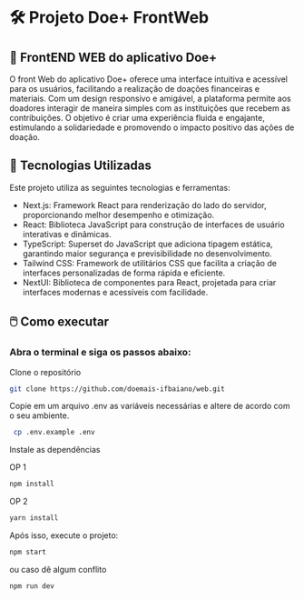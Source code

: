 # 🛠️ Projeto Doe+ FrontWeb

## 📜 FrontEND WEB do aplicativo Doe+

O front Web do aplicativo Doe+ oferece uma interface intuitiva e acessível para os usuários, facilitando a realização de doações financeiras e materiais. Com um design responsivo e amigável, a plataforma permite aos doadores interagir de maneira simples com as instituições que recebem as contribuições. O objetivo é criar uma experiência fluida e engajante, estimulando a solidariedade e promovendo o impacto positivo das ações de doação.

## 🚀 Tecnologias Utilizadas

Este projeto utiliza as seguintes tecnologias e ferramentas:

- Next.js: Framework React para renderização do lado do servidor, proporcionando melhor desempenho e otimização.
- React: Biblioteca JavaScript para construção de interfaces de usuário interativas e dinâmicas.
- TypeScript: Superset do JavaScript que adiciona tipagem estática, garantindo maior segurança e previsibilidade no desenvolvimento.
- Tailwind CSS: Framework de utilitários CSS que facilita a criação de interfaces personalizadas de forma rápida e eficiente.
- NextUI: Biblioteca de componentes para React, projetada para criar interfaces modernas e acessíveis com facilidade.

## 🖱️ Como executar

### Abra o terminal e siga os passos abaixo:

Clone o repositório
 ```bash
 git clone https://github.com/doemais-ifbaiano/web.git
 ```
 
 Copie em um arquivo .env as variáveis necessárias e altere de acordo com o seu ambiente.
 ```bash
  cp .env.example .env

 ```
 Instale as dependências

 OP 1
 
 ```bash
 npm install

 ```

 OP 2

 ```bash
 yarn install
 ```
Após isso, execute o projeto:
```bash
npm start
```
ou caso dê algum conflito
```bash
npm run dev
```

